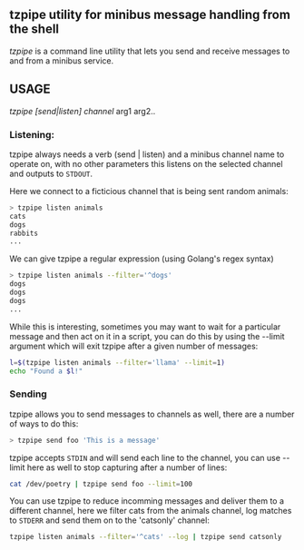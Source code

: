 
## tzpipe utility for minibus message handling from the shell

_tzpipe_ is a command line utility that lets you send and receive messages
to and from a minibus service.

## USAGE 

_tzpipe_ _[send|listen]_ _channel_ arg1 arg2..


### Listening:

tzpipe always needs a verb (send | listen)  and a minibus channel name to operate on, 
with no other parameters this listens on the selected channel and outputs to `STDOUT`. 

Here we connect to a ficticious channel that is being sent random animals:
```sh
> tzpipe listen animals
cats
dogs
rabbits
...
```

We can give tzpipe a regular expression (using Golang's regex syntax)
```sh
> tzpipe listen animals --filter='^dogs'
dogs
dogs
dogs 
...
```

While this is interesting, sometimes you may want to wait for a particular message
and then act on it in a script, you can do this by using the --limit argument which 
will exit tzpipe after a given number of messages:
```sh
l=$(tzpipe listen animals --filter='llama' --limit=1)
echo "Found a $l!"
```

### Sending

tzpipe allows you to send messages to channels as well, there are a number of
ways to do this:

```sh
> tzpipe send foo 'This is a message'
```

tzpipe accepts `STDIN` and will send each line to the channel, you can use
--limit here as well to stop capturing after a number of lines:
```sh
cat /dev/poetry | tzpipe send foo --limit=100
```

You can use tzpipe to reduce incomming messages and deliver them to a different
channel, here we filter cats from the animals channel, log matches to `STDERR` and 
send them on to the 'catsonly' channel:
```sh
tzpipe listen animals --filter='^cats' --log | tzpipe send catsonly
```

